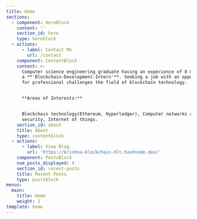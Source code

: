 ```yaml
---
title: Home
sections:
  - component: HeroBlock
    content: ''
    section_id: hero
    type: heroblock
  - actions:
      - label: Contact Me
        url: /contact
    component: ContentBlock
    content: >-
      Computer science engineering graduate having an experience of 8 months as
      a **'Blockchain-Development-Intern'**. Seeking a job with an opportunity
      for professional challenges the field of blockchain technology. 


      **Areas of Interests:**


      Blockchain technology(Ethereum, Hyperledger), Computer networks and
      security, Internet of things.
    section_id: about
    title: About
    type: contentblock
  - actions:
      - label: View Blog
        url: 'https://krishna-blockchain-dlt.hashnode.dev/'
    component: PostsBlock
    num_posts_displayed: 4
    section_id: recent-posts
    title: Recent Posts
    type: postsblock
menus:
  main:
    title: Home
    weight: 1
template: home
---
```



